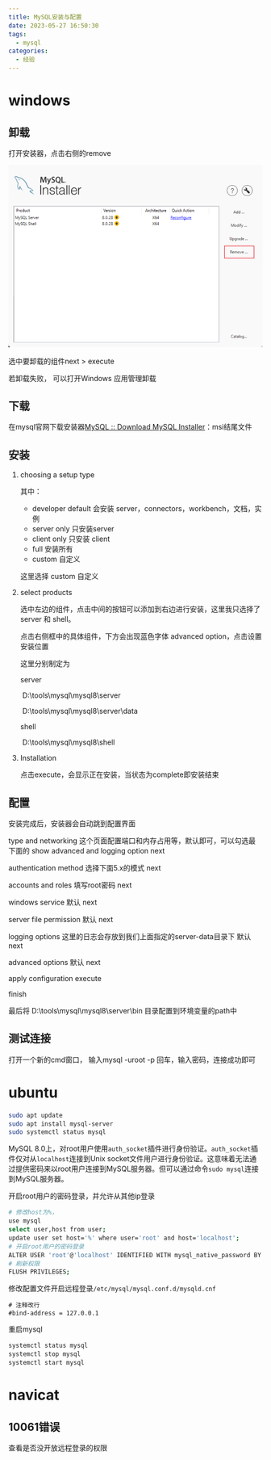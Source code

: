 ```yaml
---
title: MySQL安装与配置
date: 2023-05-27 16:50:30
tags:
  - mysql
categories:
  - 经验
---
```


# windows

## 卸载

打开安装器，点击右侧的remove

![image-20230527205355781](MySQL安装与配置/image-20230527205355781.png)

选中要卸载的组件next > execute

若卸载失败， 可以打开Windows 应用管理卸载

## 下载

在mysql官网下载安装器[MySQL :: Download MySQL Installer](https://dev.mysql.com/downloads/windows/installer/)：msi结尾文件

## 安装

1. choosing a setup type 

   其中：

   - developer default  会安装 server，connectors，workbench，文档，实例
   - server only 只安装server
   - client only 只安装 client
   - full 安装所有
   - custom 自定义

   这里选择 custom 自定义

2. select products

   选中左边的组件，点击中间的按钮可以添加到右边进行安装，这里我只选择了server 和 shell。

   点击右侧框中的具体组件，下方会出现蓝色字体 advanced option，点击设置安装位置

   这里分别制定为

   server 

   ​	D:\tools\mysql\mysql8\server

   ​	D:\tools\mysql\mysql8\server\data

   shell

   ​	D:\tools\mysql\mysql8\shell

3. Installation

   点击execute，会显示正在安装，当状态为complete即安装结束

## 配置

安装完成后，安装器会自动跳到配置界面

type and networking 这个页面配置端口和内存占用等，默认即可，可以勾选最下面的 show advanced and logging option next

authentication method 选择下面5.x的模式 next

accounts and roles 填写root密码 next

windows service 默认 next

server file permission 默认 next

logging options 这里的日志会存放到我们上面指定的server-data目录下 默认 next

advanced options 默认 next

apply configuration execute

finish

最后将 D:\tools\mysql\mysql8\server\bin 目录配置到环境变量的path中

## 测试连接

打开一个新的cmd窗口， 输入mysql -uroot -p 回车，输入密码，连接成功即可

# ubuntu

```bash
sudo apt update
sudo apt install mysql-server
sudo systemctl status mysql
```

MySQL 8.0上，对root用户使用`auth_socket`插件进行身份验证。`auth_socket`插件仅对从`localhost`连接到Unix socket文件用户进行身份验证。这意味着无法通过提供密码来以root用户连接到MySQL服务器。但可以通过命令`sudo mysql`连接到MySQL服务器。

开启root用户的密码登录，并允许从其他ip登录

```bash
# 修改host为%，
use mysql
select user,host from user;
update user set host='%' where user='root' and host='localhost';
# 开启root用户的密码登录
ALTER USER 'root'@'localhost' IDENTIFIED WITH mysql_native_password BY '你的密码';
# 刷新权限
FLUSH PRIVILEGES;
```

修改配置文件开启远程登录`/etc/mysql/mysql.conf.d/mysqld.cnf`

```properties
# 注释改行
#bind-address = 127.0.0.1
```

重启mysql

```bash
systemctl status mysql
systemctl stop mysql
systemctl start mysql
```

# navicat

## 10061错误

查看是否没开放远程登录的权限